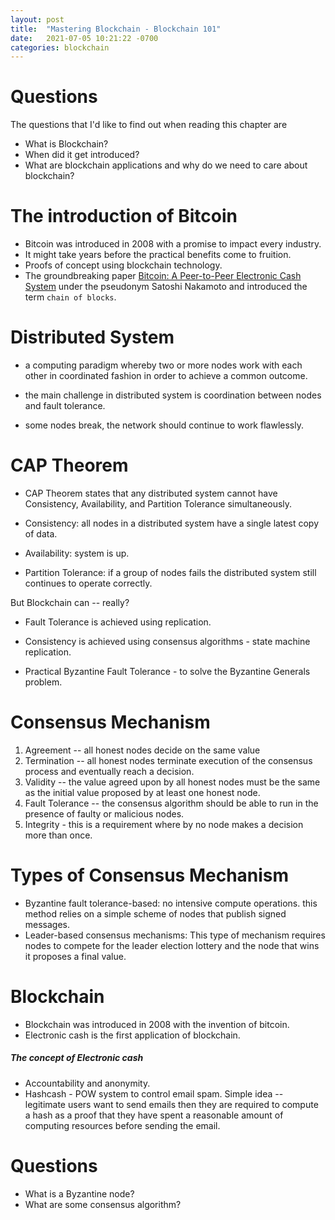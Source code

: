 ```yaml
---
layout: post
title:  "Mastering Blockchain - Blockchain 101"
date:   2021-07-05 10:21:22 -0700
categories: blockchain
---
```


# Questions

The questions that I'd like to find out when reading this chapter are
- What is Blockchain?
- When did it get introduced?
- What are blockchain applications and why do we need to care about blockchain?


# The introduction of Bitcoin

* Bitcoin was introduced in 2008 with a promise to impact every industry.
* It might take years before the practical benefits come to fruition.
* Proofs of concept using blockchain technology.
* The groundbreaking paper [Bitcoin: A Peer-to-Peer Electronic Cash System](https://bitcoin.org/bitcoin.pdf) under the pseudonym
Satoshi Nakamoto and introduced the term `chain of blocks`.

# Distributed System

- a computing paradigm whereby two or more nodes work with each other in coordinated fashion
  in order to achieve a common outcome.

- the main challenge in distributed system is coordination between nodes and fault tolerance.

- some nodes break, the network should continue to work flawlessly.

# CAP Theorem

- CAP Theorem states that any distributed system cannot have Consistency, Availability, and Partition Tolerance simultaneously.

- Consistency: all nodes in a distributed system have a single latest copy of data.
- Availability: system is up.
- Partition Tolerance: if a group of nodes fails the distributed system still continues to operate correctly.

But Blockchain can -- really?

- Fault Tolerance is achieved using replication.
- Consistency is achieved using consensus algorithms - state machine replication.

- Practical Byzantine Fault Tolerance - to solve the Byzantine Generals problem.

# Consensus Mechanism

1. Agreement -- all honest nodes decide on the same value
2. Termination -- all honest nodes terminate execution of the consensus process and eventually reach a decision.
3. Validity -- the value agreed upon by all honest nodes must be the same as the initial value proposed by at least one honest node.
4. Fault Tolerance -- the consensus algorithm should be able to run in the presence of faulty or malicious nodes.
5. Integrity - this is a requirement where by no node makes a decision more than once.

# Types of Consensus Mechanism

- Byzantine fault tolerance-based: no intensive compute operations.  this method relies on a simple scheme of nodes that publish signed messages.
- Leader-based consensus mechanisms: This type of mechanism requires nodes to compete for the leader election lottery
    and the node that wins it proposes a final value.


# Blockchain
- Blockchain was introduced in 2008 with the invention of bitcoin.
- Electronic cash is the first application of blockchain.

##### The concept of Electronic cash
- Accountability and anonymity.
- Hashcash - POW system to control email spam.  Simple idea -- legitimate users want to send emails then they are required to
compute a hash as a proof that they have spent a reasonable amount of computing resources before sending the email.

# Questions

- What is a Byzantine node?
- What are some consensus algorithm?
